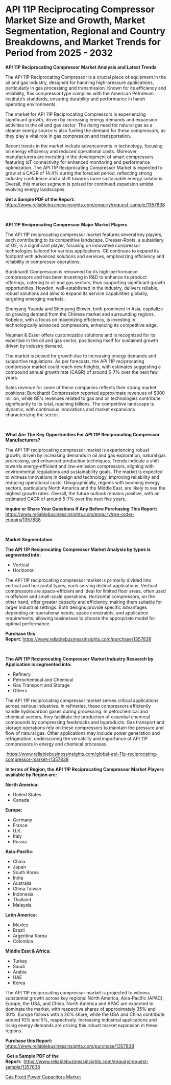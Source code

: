 <p><h1>API 11P Reciprocating Compressor Market Size and Growth, Market Segmentation, Regional and Country Breakdowns, and Market Trends for Period from 2025 -  2032</h1></p><p><strong>API 11P Reciprocating Compressor Market Analysis and Latest Trends</strong></p>
<p><p>The API 11P Reciprocating Compressor is a crucial piece of equipment in the oil and gas industry, designed for handling high-pressure applications, particularly in gas processing and transmission. Known for its efficiency and reliability, this compressor type complies with the American Petroleum Institute’s standards, ensuring durability and performance in harsh operating environments.</p><p>The market for API 11P Reciprocating Compressors is experiencing significant growth, driven by increasing energy demands and expansion activities in the oil and gas sector. The rising need for natural gas as a cleaner energy source is also fueling the demand for these compressors, as they play a vital role in gas compression and transportation.</p><p>Recent trends in the market include advancements in technology, focusing on energy efficiency and reduced operational costs. Moreover, manufacturers are investing in the development of smart compressors featuring IoT connectivity for enhanced monitoring and performance optimization. The API 11P Reciprocating Compressor Market is expected to grow at a CAGR of 14.4% during the forecast period, reflecting strong industry confidence and a shift towards more sustainable energy solutions. Overall, this market segment is poised for continued expansion amidst evolving energy landscapes.</p></p>
<p><strong>Get a Sample PDF of the Report:&nbsp;</strong> <a href="https://www.reliablebusinessinsights.com/enquiry/request-sample/1357838?utm_campaign=2192&utm_medium=2&utm_source=Github&utm_content=ia&utm_term=24022025&utm_id=api-11p-reciprocating-compressor">https://www.reliablebusinessinsights.com/enquiry/request-sample/1357838</a></p>
<p>&nbsp;</p>
<p><strong>API 11P Reciprocating Compressor Major Market Players</strong></p>
<p><p>The API 11P reciprocating compressor market features several key players, each contributing to its competitive landscape. Dresser-Roots, a subsidiary of GE, is a significant player, focusing on innovative compressor technologies tailored for various applications. GE continues to expand its footprint with advanced solutions and services, emphasizing efficiency and reliability in compressor operations.</p><p>Burckhardt Compression is renowned for its high-performance compressors and has been investing in R&D to enhance its product offerings, catering to oil and gas sectors, thus supporting significant growth opportunities. Howden, well-established in the industry, delivers reliable, robust solutions and aims to expand its service capabilities globally, targeting emerging markets.</p><p>Shenyang Yuanda and Shenyang Blower, both prominent in Asia, capitalize on growing demand from the Chinese market and surrounding regions. Kobelco, with a focus on maximizing efficiency, is investing in technologically advanced compressors, enhancing its competitive edge.</p><p>Neuman & Esser offers customizable solutions and is recognized for its expertise in the oil and gas sector, positioning itself for sustained growth driven by industry demand.</p><p>The market is poised for growth due to increasing energy demands and supportive regulations. As per forecasts, the API 11P reciprocating compressor market could reach new heights, with estimates suggesting a compound annual growth rate (CAGR) of around 5-7% over the next few years.</p><p>Sales revenue for some of these companies reflects their strong market positions: Burckhardt Compression reported approximate revenues of $300 million, while GE's revenues related to gas and oil technologies contribute significantly to its total, reaching billions. The competitive landscape is dynamic, with continuous innovations and market expansions characterizing the sector.</p></p>
<p>&nbsp;</p>
<p><strong>What Are The Key Opportunities For API 11P Reciprocating Compressor Manufacturers?</strong></p>
<p><p>The API 11P reciprocating compressor market is experiencing robust growth, driven by increasing demands in oil and gas exploration, natural gas processing, and enhanced production techniques. Trends indicate a shift towards energy-efficient and low-emission compressors, aligning with environmental regulations and sustainability goals. The market is expected to witness innovations in design and technology, improving reliability and reducing operational costs. Geographically, regions with booming energy sectors, particularly North America and the Middle East, are likely to see the highest growth rates. Overall, the future outlook remains positive, with an estimated CAGR of around 5-7% over the next five years.</p></p>
<p><strong>Inquire or Share Your Questions If Any Before Purchasing This Report:</strong> <a href="https://www.reliablebusinessinsights.com/enquiry/pre-order-enquiry/1357838?utm_campaign=2192&utm_medium=2&utm_source=Github&utm_content=ia&utm_term=24022025&utm_id=api-11p-reciprocating-compressor">https://www.reliablebusinessinsights.com/enquiry/pre-order-enquiry/1357838</a></p>
<p>&nbsp;</p>
<p><strong>Market Segmentation</strong></p>
<p><strong>The API 11P Reciprocating Compressor Market Analysis by types is segmented into:</strong></p>
<p><ul><li>Vertical</li><li>Horizontal</li></ul></p>
<p><p>The API 11P reciprocating compressor market is primarily divided into vertical and horizontal types, each serving distinct applications. Vertical compressors are space-efficient and ideal for limited floor areas, often used in offshore and small-scale operations. Horizontal compressors, on the other hand, offer greater capacity and efficiency, making them suitable for larger industrial settings. Both designs provide specific advantages depending on operational needs, space constraints, and application requirements, allowing businesses to choose the appropriate model for optimal performance.</p></p>
<p><strong>Purchase this Report:&nbsp;</strong><a href="https://www.reliablebusinessinsights.com/purchase/1357838?utm_campaign=2192&utm_medium=2&utm_source=Github&utm_content=ia&utm_term=24022025&utm_id=api-11p-reciprocating-compressor">https://www.reliablebusinessinsights.com/purchase/1357838</a></p>
<p>&nbsp;</p>
<p><strong>The API 11P Reciprocating Compressor Market Industry Research by Application is segmented into:</strong></p>
<p><ul><li>Refinery</li><li>Petrochemical and Chemical</li><li>Gas Transport and Storage</li><li>Others</li></ul></p>
<p><p>The API 11P reciprocating compressor market serves critical applications across various industries. In refineries, these compressors efficiently handle hydrocarbon gases during processing. In petrochemical and chemical sectors, they facilitate the production of essential chemical compounds by compressing feedstocks and byproducts. Gas transport and storage operations rely on these compressors to maintain the pressure and flow of natural gas. Other applications may include power generation and refrigeration, underscoring the versatility and importance of API 11P compressors in energy and chemical processes.</p></p>
<p><a href="https://www.reliablebusinessinsights.com/global-api-11p-reciprocating-compressor-market-r1357838?utm_campaign=2192&utm_medium=2&utm_source=Github&utm_content=ia&utm_term=24022025&utm_id=api-11p-reciprocating-compressor">&nbsp;https://www.reliablebusinessinsights.com/global-api-11p-reciprocating-compressor-market-r1357838</a></p>
<p><strong>In terms of Region, the API 11P Reciprocating Compressor Market Players available by Region are:</strong></p>
<p>
    <p> <strong> North America: </strong>
        <ul>
            <li>United States</li>
            <li>Canada</li>
        </ul>
        </p> 
    <p> <strong> Europe: </strong>
        <ul>
            <li>Germany</li>
            <li>France</li>
            <li>U.K.</li>
            <li>Italy</li>
            <li>Russia</li>
        </ul>
        </p> 
    <p> <strong> Asia-Pacific: </strong>
        <ul>
            <li>China</li>
            <li>Japan</li>
            <li>South Korea</li>
            <li>India</li>
            <li>Australia</li>
            <li>China Taiwan</li>
            <li>Indonesia</li>
            <li>Thailand</li>
            <li>Malaysia</li>
        </ul>
        </p> 
    <p> <strong> Latin America: </strong>
        <ul>
            <li>Mexico</li>
            <li>Brazil</li>
            <li>Argentina Korea</li>
            <li>Colombia</li>
        </ul>
        </p> 
    <p> <strong> Middle East & Africa: </strong>
        <ul>
            <li>Turkey</li>
            <li>Saudi</li>
            <li>Arabia</li>
            <li>UAE</li>
            <li>Korea</li>
        </ul>
    </p>
    </p>
<p><p>The API 11P reciprocating compressor market is projected to witness substantial growth across key regions: North America, Asia-Pacific (APAC), Europe, the USA, and China. North America and APAC are expected to dominate the market, with respective shares of approximately 35% and 30%. Europe follows with a 20% share, while the USA and China contribute around 10% and 5%, respectively. Increasing industrial applications and rising energy demands are driving this robust market expansion in these regions.</p></p>
<p><strong>Purchase this Report: </strong><a href="https://www.reliablebusinessinsights.com/purchase/1357838?utm_campaign=2192&utm_medium=2&utm_source=Github&utm_content=ia&utm_term=24022025&utm_id=api-11p-reciprocating-compressor">https://www.reliablebusinessinsights.com/purchase/1357838</a></p>
<p>&nbsp;<strong>Get a Sample PDF of the Report:&nbsp;&nbsp;</strong><a href="https://www.reliablebusinessinsights.com/enquiry/request-sample/1357838?utm_campaign=2192&utm_medium=2&utm_source=Github&utm_content=ia&utm_term=24022025&utm_id=api-11p-reciprocating-compressor">https://www.reliablebusinessinsights.com/enquiry/request-sample/1357838</a></p>
<p><strong></strong></p>
<p><p><a href="https://github.com/hgf64gh/Market-Research-Report-List-1/blob/main/gas-fixed-power-capacitors-market.md?utm_campaign=2192&utm_medium=2&utm_source=Github&utm_content=ia&utm_term=24022025&utm_id=api-11p-reciprocating-compressor">Gas Fixed Power Capacitors Market</a></p></p>